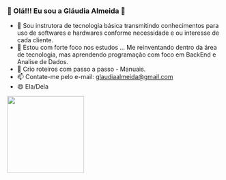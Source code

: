 ### 👋 Olá!!! Eu sou a Gláudia Almeida 👋


- 🔭  Sou instrutora de tecnologia básica
          transmitindo conhecimentos para uso de softwares e hardwares conforme necessidade e ou interesse de cada cliente.
- 🌱  Estou com forte foco nos estudos ... Me reinventando dentro da área de tecnologia, mas aprendendo programação com foco em
         BackEnd e Analise de Dados.
- 👯  Crio roteiros com passo a passo - Manuais.
- 📫  Contate-me pelo e-mail: glaudiaalmeida@gmail.com
- 😄  Ela/Dela

<div>
  <a href="https://github.com/glaudiaalmeida">
    <img height="180cm" src=https://github-readme-stats.vercel.app/api/top-langs/?username=glaudiaalmeida&layout=compact&langs_count=16&theme=dark"/>
</div>
